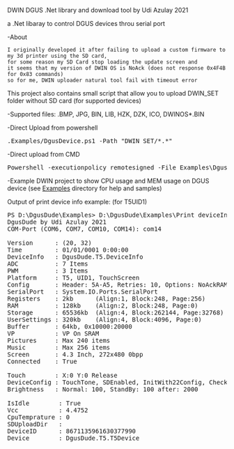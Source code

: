 ﻿DWIN DGUS .Net library and download tool by Udi Azulay 2021

a .Net libaray to control DGUS devices throu serial port

-About

	I originally developed it after failing to upload a custom firmware to my 3d printer using the SD card,
	for some reason my SD Card stop loading the update screen and
	it seems that my version of DWIN OS is NoAck (does not response 0x4F4B for 0x83 commands)
	so for me, DWIN uploader natural tool fail with timeout error

This project also contains small script that allow you to upload DWIN_SET folder without SD card  (for supported devices)

-Supported files: .BMP, JPG, BIN, LIB, HZK, DZK, ICO, DWINOS*.BIN

-Direct Upload from powershell
<pre>.Examples/DgusDevice.ps1 -Path "DWIN_SET/*.*"</pre>

-Direct upload from CMD
<pre>Powershell -executionpolicy remotesigned -File Examples\DgusDevice.ps1 -Path "DWIN_SET/*.*"</pre>

-Example DWIN project to show CPU usage and MEM usage on DGUS device 
	(see <a href="Examples">Examples</a> directory for help and samples)


Output of print device info example: (for T5UID1)
<pre>
PS D:\DgusDude\Examples> D:\DgusDude\Examples\Print deviceInfo.ps1
DgusDude by Udi Azulay 2021
COM-Port (COM6, COM7, COM10, COM14): com14

Version      : (20, 32)
Time         : 01/01/0001 0:00:00
DeviceInfo   : DgusDude.T5.DeviceInfo
ADC          : 7 Items
PWM          : 3 Items
Platform     : T5, UID1, TouchScreen
Config       : Header: 5A-A5, Retries: 10, Options: NoAckRAM
SerialPort   : System.IO.Ports.SerialPort
Registers    : 2kb      (Align:1, Block:248, Page:256)      
RAM          : 128kb    (Align:2, Block:248, Page:0)        
Storage      : 65536kb  (Align:4, Block:262144, Page:32768) 
UserSettings : 320kb    (Align:4, Block:4096, Page:0)       
Buffer       : 64kb, 0x10000:20000
VP           : VP On SRAM
Pictures     : Max 240 items
Music        : Max 256 items
Screen       : 4.3 Inch, 272x480 0bpp
Connected    : True

Touch        : X:0 Y:0 Release
DeviceConfig : TouchTone, SDEnabled, InitWith22Config, CheckCRC, Touch Mode: 7 Sensitivity: 20
Brightness   : Normal: 100, StandBy: 100 after: 2000

IsIdle        : True
Vcc           : 4.4752
CpuTemprature : 0
SDUploadDir   :
DeviceID      : 8671135961630377990
Device        : DgusDude.T5.T5Device
</pre>